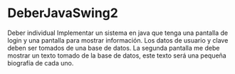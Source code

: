 # DeberJavaSwing2
Deber individual  Implementar un sistema en java que tenga una pantalla de login y una pantalla para mostrar información.  Los datos de usuario y clave deben ser tomados de una base de datos.  La segunda pantalla me debe mostrar un texto tomado de la base de datos, este texto será una pequeña biografía de cada uno. 
